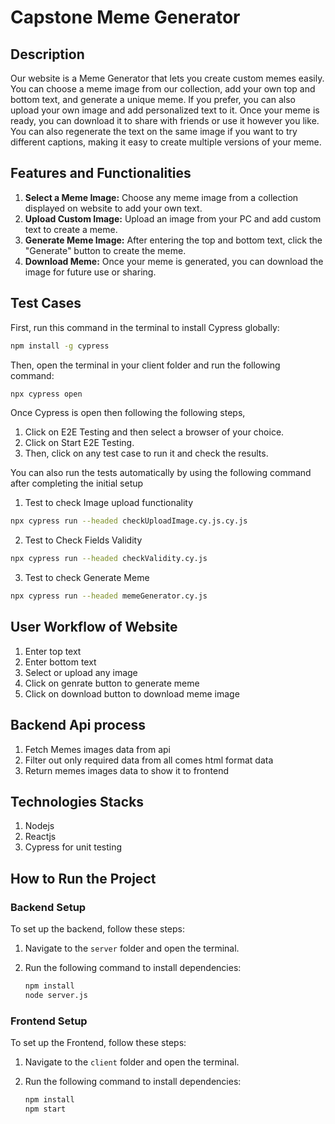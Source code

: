 
# Capstone Meme Generator

## Description

Our website is a Meme Generator that lets you create custom memes easily. You can choose a meme image from our collection, add your own top and bottom text, and generate a unique meme. If you prefer, you can also upload your own image and add personalized text to it. Once your meme is ready, you can download it to share with friends or use it however you like. You can also regenerate the text on the same image if you want to try different captions, making it easy to create multiple versions of your meme.

## Features and Functionalities

1. **Select a Meme Image:** Choose any meme image from a collection displayed on website to add your own text.
2. **Upload Custom Image:** Upload an image from your PC and add custom text to create a meme.
3. **Generate Meme Image:** After entering the top and bottom text, click the "Generate" button to create the meme.
4. **Download Meme:** Once your meme is generated, you can download the image for future use or sharing.

## Test Cases
   First, run this command in the terminal to install Cypress globally:

   ```bash
   npm install -g cypress
   ```

   Then, open the terminal in your client folder and run the following command:

   ```bash
   npx cypress open
   ```
   Once Cypress is open then following the following steps, 
   
   1. Click on E2E Testing and then select a browser of your choice.
   2. Click on Start E2E Testing.
   3. Then, click on any test case to run it and check the results.
   

   You can also run the tests automatically by using the following command after completing the initial setup
   1. Test to check Image upload functionality

   ```bash   
   npx cypress run --headed checkUploadImage.cy.js.cy.js
   ```
   
   2. Test to Check Fields Validity
   
   ```bash   
   npx cypress run --headed checkValidity.cy.js
   ```

   3. Test to check Generate Meme
   ```bash
   npx cypress run --headed memeGenerator.cy.js
   ```

  
      

## User Workflow of Website
   1. Enter top text
   2. Enter bottom text
   3. Select or upload any image
   4. Click on genrate button to generate meme
   5. Click on download button to download meme image

## Backend Api process
   1. Fetch Memes images data from api
   2. Filter out only required data from all comes html format data
   3. Return memes images data to show it to frontend

## Technologies Stacks
   1. Nodejs 
   2. Reactjs
   3. Cypress for unit testing

## How to Run the Project

### Backend Setup

To set up the backend, follow these steps:

1. Navigate to the `server` folder and open the terminal.
2. Run the following command to install dependencies:

   ```bash
   npm install
   node server.js

### Frontend Setup

To set up the Frontend, follow these steps:

1. Navigate to the `client` folder and open the terminal.
2. Run the following command to install dependencies:

   ```bash
   npm install
   npm start

